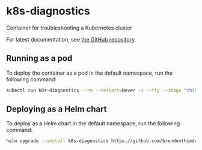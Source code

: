 # k8s-diagnostics

Container for troubleshooting a Kubernetes cluster

For latest documentation, see [the GitHub repository](https://github.com/brendonthiede/k8s-diagnostics).

## Running as a pod

To deploy the container as a pod in the default namespace, run the following command:

```bash
kubectl run k8s-diagnostics --rm --restart=Never -i --tty --image "thiedebr/k8s-diagnostics:latest" -- /bin/bash
```

## Deploying as a Helm chart

To deploy as a Helm chart in the default namespace, run the following command:

```bash
helm upgrade --install k8s-diagnostics https://github.com/brendonthiede/k8s-diagnostics/releases/download/k8s-diagnostics-1.0.5/k8s-diagnostics-1.0.5.tgz
```
